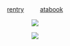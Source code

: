 


<div align="center">
  
[rentry](https://rentry.co/toame)  󠀠󠀠 ㅤㅤ  [atabook](https://wendy.atabook.org/)

</div>

<p align="center">
  <img src= "https://files.catbox.moe/bxpvrn.gif">
</p>


<p align="center">
  <a href="https://github.com/kittinan/spotify-github-profile">
    <img src="https://spotify-github-profile.kittinanx.com/api/view?uid=31riqf3fmmfy6353kzizximkybjq&cover_image=true&theme=novatorem&show_offline=false&background_color=ffffff&interchange=false&profanity=false&bar_color=1d301c&bar_color_cover=false">
    
  </a>
</p>
